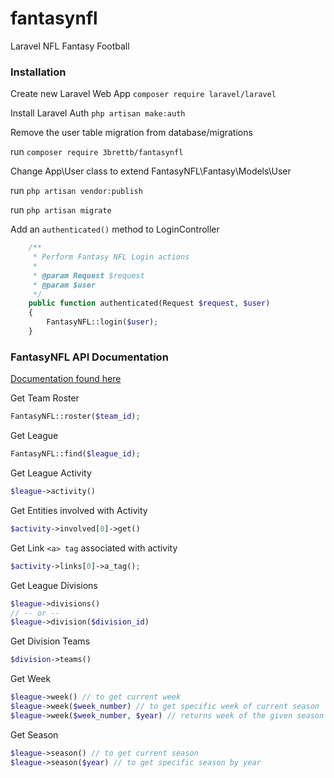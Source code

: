 # fantasynfl
Laravel NFL Fantasy Football


### Installation

Create new Laravel Web App `composer require laravel/laravel`

Install Laravel Auth `php artisan make:auth`

Remove the user table migration from database/migrations

run `composer require 3brettb/fantasynfl`

Change App\User class to extend FantasyNFL\Fantasy\Models\User

run `php artisan vendor:publish`

run `php artisan migrate`

Add an `authenticated()` method to LoginController
```php
    /**
     * Perform Fantasy NFL Login actions
     *
     * @param Request $request
     * @param $user
     */
    public function authenticated(Request $request, $user)
    {
        FantasyNFL::login($user);
    }
```

### FantasyNFL API Documentation
[Documentation found here](documentation/DOCUMENTATION.md)

Get Team Roster
```php
FantasyNFL::roster($team_id);
```
Get League
```php
FantasyNFL::find($league_id);
``` 
Get League Activity
```php
$league->activity()
```
Get Entities involved with Activity
```php
$activity->involved[0]->get()
```
Get Link `<a> tag` associated with activity
```php
$activity->links[0]->a_tag();
```
Get League Divisions
```php
$league->divisions()
// -- or --
$league->division($division_id)
```
Get Division Teams
```php
$division->teams()
```
Get Week
```php
$league->week() // to get current week
$league->week($week_number) // to get specific week of current season
$league->week($week_number, $year) // returns week of the given season and number
```
Get Season
```php
$league->season() // to get current season
$league->season($year) // to get specific season by year
```
